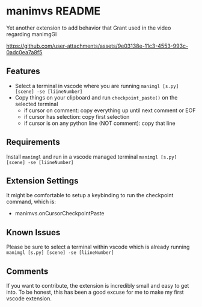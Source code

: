 # manimvs README

Yet another extension to add behavior that Grant used in the video regarding manimgGl

https://github.com/user-attachments/assets/9e03138e-11c3-4553-993c-0adc0ea7a8f5

## Features

- Select a terminal in vscode where you are running `manimgl [s.py] [scene] -se [liineNumber]`
- Copy things on your clipboard and run `checkpoint_paste()` on the selected terminal
    - if cursor on comment: copy everything up until next comment or EOF
    - if cursor has selection: copy first selection
    - if cursor is on any python line (NOT comment): copy that line

## Requirements

Install `manimgl` and run in a vscode managed terminal `manimgl [s.py] [scene] -se [liineNumber]`

## Extension Settings

It might be comfortable to setup a keybinding to run the checkpoint command, which is:
- manimvs.onCursorCheckpointPaste

## Known Issues

Please be sure to select a terminal within vscode which is already running `manimgl [s.py] [scene] -se [liineNumber]`

## Comments

If you want to contribute, the extension is incredibly small and easy to get into. To be honest, this has been a good excuse for me
to make my first vscode extension.
